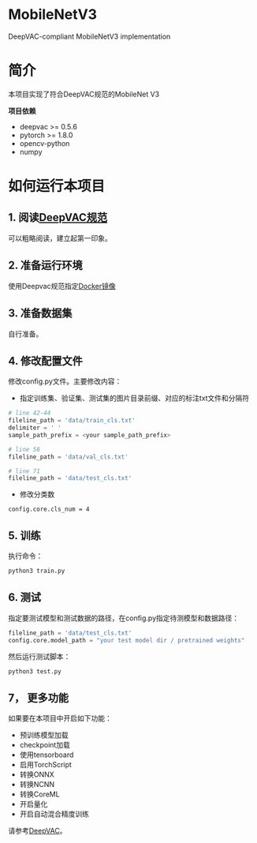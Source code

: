 # MobileNetV3
DeepVAC-compliant MobileNetV3 implementation

# 简介
本项目实现了符合DeepVAC规范的MobileNet V3

**项目依赖**

- deepvac >= 0.5.6
- pytorch >= 1.8.0
- opencv-python
- numpy

# 如何运行本项目

## 1. 阅读[DeepVAC规范](https://github.com/DeepVAC/deepvac)
可以粗略阅读，建立起第一印象。

## 2. 准备运行环境
使用Deepvac规范指定[Docker镜像](https://github.com/DeepVAC/deepvac#2-%E7%8E%AF%E5%A2%83%E5%87%86%E5%A4%87)

## 3. 准备数据集
自行准备。

## 4. 修改配置文件

修改config.py文件。主要修改内容：
- 指定训练集、验证集、测试集的图片目录前缀、对应的标注txt文件和分隔符

```python
# line 42-44
fileline_path = 'data/train_cls.txt'
delimiter = ' ' 
sample_path_prefix = <your sample_path_prefix>

# line 58
fileline_path = 'data/val_cls.txt'

# line 71
fileline_path = 'data/test_cls.txt'
```

- 修改分类数
```
config.core.cls_num = 4
```

## 5. 训练

执行命令：
```bash
python3 train.py
```

## 6. 测试

指定要测试模型和测试数据的路径，在config.py指定待测模型和数据路径：

```python
fileline_path = 'data/test_cls.txt'
config.core.model_path = "your test model dir / pretrained weights"
```

然后运行测试脚本：

```bash
python3 test.py
```

## 7， 更多功能
如果要在本项目中开启如下功能：
- 预训练模型加载
- checkpoint加载
- 使用tensorboard
- 启用TorchScript
- 转换ONNX
- 转换NCNN
- 转换CoreML
- 开启量化
- 开启自动混合精度训练

请参考[DeepVAC](https://github.com/DeepVAC/deepvac)。
